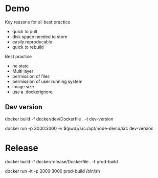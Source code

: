 # Demo

Key reasons for all best practice

* quick to pull
* disk space needed to store
* easily reproducable
* quick to rebuild

Best practice

* no state
* Multi layer
* permission of files
* permission of user running system
* image size
* use a .dockerignore

## Dev version

docker build -f docker/dev/Dockerfile . -t dev-version

docker run -p 3000:3000 -v $(pwd)/src:/opt/node-demo/src dev-version

# Release

docker build -f docker/release/Dockerfile . -t prod-build

docker run -it -p 3000:3000 prod-build /bin/sh